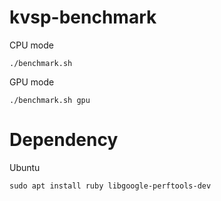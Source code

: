 # kvsp-benchmark
CPU mode
```
./benchmark.sh
```
GPU mode
```
./benchmark.sh gpu
```

# Dependency
Ubuntu
```
sudo apt install ruby libgoogle-perftools-dev
```
